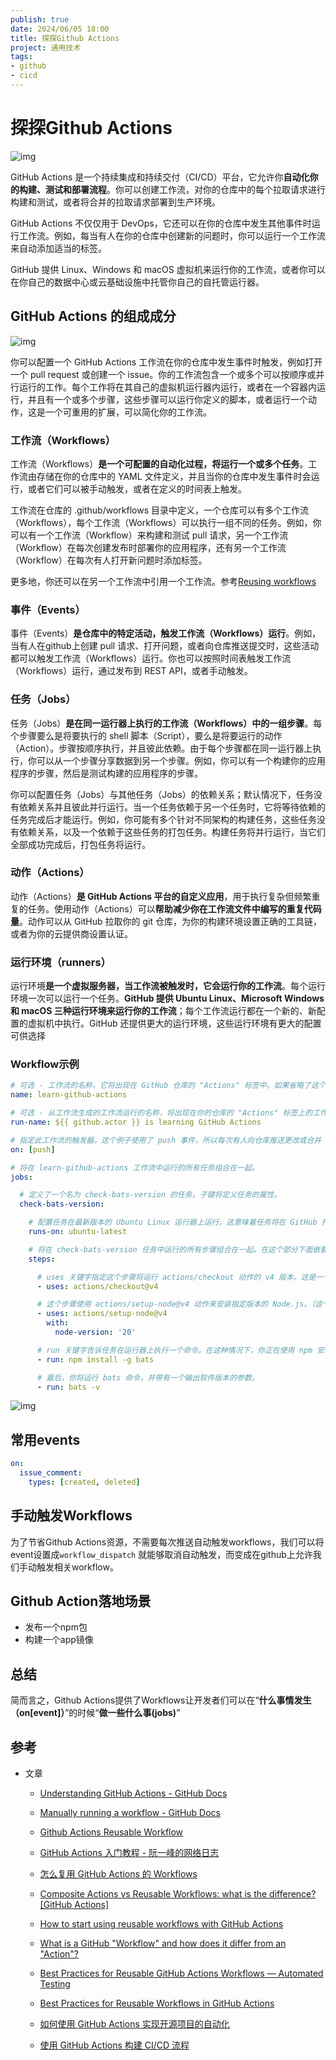 ```yaml
---
publish: true
date: 2024/06/05 18:00
title: 探探Github Actions
project: 通用技术
tags:
- github
- cicd
---
```


# 探探Github Actions

![img](/tech/github/github-actions1.jpeg)

GitHub Actions 是一个持续集成和持续交付（CI/CD）平台，它允许你**自动化你的构建、测试和部署流程**。你可以创建工作流，对你的仓库中的每个拉取请求进行构建和测试，或者将合并的拉取请求部署到生产环境。

GitHub Actions 不仅仅用于 DevOps，它还可以在你的仓库中发生其他事件时运行工作流。例如，每当有人在你的仓库中创建新的问题时，你可以运行一个工作流来自动添加适当的标签。

GitHub 提供 Linux、Windows 和 macOS 虚拟机来运行你的工作流，或者你可以在你自己的数据中心或云基础设施中托管你自己的自托管运行器。

## GitHub Actions 的组成成分

![img](/tech/github/github-actions2.webp)

你可以配置一个 GitHub Actions 工作流在你的仓库中发生事件时触发，例如打开一个 pull request 或创建一个 issue。你的工作流包含一个或多个可以按顺序或并行运行的工作。每个工作将在其自己的虚拟机运行器内运行，或者在一个容器内运行，并且有一个或多个步骤，这些步骤可以运行你定义的脚本，或者运行一个动作，这是一个可重用的扩展，可以简化你的工作流。

### 工作流（Workflows）

工作流（Workflows）**是一个可配置的自动化过程，将运行一个或多个任务**。工作流由存储在你的仓库中的 YAML 文件定义，并且当你的仓库中发生事件时会运行，或者它们可以被手动触发，或者在定义的时间表上触发。

工作流在仓库的 .github/workflows 目录中定义，一个仓库可以有多个工作流（Workflows），每个工作流（Workflows）可以执行一组不同的任务。例如，你可以有一个工作流（Workflow）来构建和测试 pull 请求，另一个工作流（Workflow）在每次创建发布时部署你的应用程序，还有另一个工作流（Workflow）在每次有人打开新问题时添加标签。

更多地，你还可以在另一个工作流中引用一个工作流。参考[Reusing workflows](https://docs.github.com/en/actions/using-workflows/reusing-workflows)

### 事件（Events）

事件（Events）**是仓库中的特定活动，触发工作流（Workflows）运行**。例如，当有人在github上创建 pull 请求、打开问题，或者向仓库推送提交时，这些活动都可以触发工作流（Workflows）运行。你也可以按照时间表触发工作流（Workflows）运行，通过发布到 REST API，或者手动触发。

### 任务（Jobs）

任务（Jobs）**是在同一运行器上执行的工作流（Workflows）中的一组步骤**。每个步骤要么是将要执行的 shell 脚本（Script），要么是将要运行的动作（Action）。步骤按顺序执行，并且彼此依赖。由于每个步骤都在同一运行器上执行，你可以从一个步骤分享数据到另一个步骤。例如，你可以有一个构建你的应用程序的步骤，然后是测试构建的应用程序的步骤。

你可以配置任务（Jobs）与其他任务（Jobs）的依赖关系；默认情况下，任务没有依赖关系并且彼此并行运行。当一个任务依赖于另一个任务时，它将等待依赖的任务完成后才能运行。例如，你可能有多个针对不同架构的构建任务，这些任务没有依赖关系，以及一个依赖于这些任务的打包任务。构建任务将并行运行，当它们全部成功完成后，打包任务将运行。

### 动作（Actions）

动作（Actions）**是 GitHub Actions 平台的自定义应用**，用于执行复杂但频繁重复的任务。使用动作（Actions）可以**帮助减少你在工作流文件中编写的重复代码量**。动作可以从 GitHub 拉取你的 git 仓库，为你的构建环境设置正确的工具链，或者为你的云提供商设置认证。

### 运行环境（runners）

运行环境**是一个虚拟服务器，当工作流被触发时，它会运行你的工作流**。每个运行环境一次可以运行一个任务。**GitHub 提供 Ubuntu Linux、Microsoft Windows 和 macOS 三种运行环境来运行你的工作流**；每个工作流运行都在一个新的、新配置的虚拟机中执行。GitHub 还提供更大的运行环境，这些运行环境有更大的配置可供选择

### Workflow示例

```yaml
# 可选 - 工作流的名称，它将出现在 GitHub 仓库的 "Actions" 标签中。如果省略了这个字段，将使用工作流文件的名称。
name: learn-github-actions

# 可选 - 从工作流生成的工作流运行的名称，将出现在你的仓库的 "Actions" 标签上的工作流运行列表中。这个例子使用了一个带有 github 上下文的表达式，以显示触发工作流运行的操作者的用户名。更多信息，请参阅 "AUTOTITLE"。
run-name: ${{ github.actor }} is learning GitHub Actions

# 指定此工作流的触发器。这个例子使用了 push 事件，所以每次有人向仓库推送更改或合并 pull 请求时，都会触发一个工作流运行。这是由推送到每个分支触发的；对于只在推送到特定分支、路径或标签时运行的语法示例，请参见 "AUTOTITLE"。
on: [push]

# 将在 learn-github-actions 工作流中运行的所有任务组合在一起。
jobs:

  # 定义了一个名为 check-bats-version 的任务。子键将定义任务的属性。
  check-bats-version:

    # 配置任务在最新版本的 Ubuntu Linux 运行器上运行。这意味着任务将在 GitHub 托管的一个新的虚拟机上执行。关于使用其他运行器的语法示例，请参见 "AUTOTITLE"
    runs-on: ubuntu-latest

    # 将在 check-bats-version 任务中运行的所有步骤组合在一起。在这个部分下面嵌套的每个项目都是一个单独的动作或 shell 脚本。
    steps:

      # uses 关键字指定这个步骤将运行 actions/checkout 动作的 v4 版本。这是一个将你的仓库检出到运行器的动作，允许你对你的代码运行脚本或其他动作（如构建和测试工具）。任何时候你的工作流将使用仓库的代码，你都应该使用检出动作。
      - uses: actions/checkout@v4

      # 这个步骤使用 actions/setup-node@v4 动作来安装指定版本的 Node.js。（这个例子使用的是版本 20。）这将 node 和 npm 命令放入你的 PATH 中。
      - uses: actions/setup-node@v4
        with:
          node-version: '20'

      # run 关键字告诉任务在运行器上执行一个命令。在这种情况下，你正在使用 npm 安装 bats 软件测试包。
      - run: npm install -g bats

      # 最后，你将运行 bats 命令，并带有一个输出软件版本的参数。
      - run: bats -v
```

![img](/tech/github/github-actions2.webp)

## 常用events

```yaml
on:
  issue_comment:
    types: [created, deleted]
```

## 手动触发Workflows

为了节省Github Actions资源，不需要每次推送自动触发workflows，我们可以将event设置成`workflow_dispatch` 就能够取消自动触发，而变成在github上允许我们手动触发相关workflow。

## Github Action落地场景

- 发布一个npm包
- 构建一个app镜像

## 总结

简而言之，Github Actions提供了Workflows让开发者们可以在“**什么事情发生（on[event]）**”的时候“**做一些什么事(jobs)**”

## 参考

- 文章
  - [Understanding GitHub Actions - GitHub Docs](https://docs.github.com/en/actions/learn-github-actions/understanding-github-actions)

  - [Manually running a workflow - GitHub Docs](https://docs.github.com/en/actions/using-workflows/manually-running-a-workflow)

  - [Github Actions Reusable Workflow](https://theviper.world/posts/github-actions-reusable-workflow/)

  - [GitHub Actions 入门教程 - 阮一峰的网络日志](https://www.ruanyifeng.com/blog/2019/09/getting-started-with-github-actions.html)

  - [怎么复用 GitHub Actions 的 Workflows](https://qq52o.me/2819.html)

  - [Composite Actions vs Reusable Workflows: what is the difference? [GitHub Actions]](https://dev.to/n3wt0n/composite-actions-vs-reusable-workflows-what-is-the-difference-github-actions-11kd)

  - [How to start using reusable workflows with GitHub Actions](https://github.blog/2022-02-10-using-reusable-workflows-github-actions/)

  - [What is a GitHub "Workflow" and how does it differ from an "Action"?](https://www.reddit.com/r/github/comments/17sbywi/what_is_a_github_workflow_and_how_does_it_differ/)

  - [Best Practices for Reusable GitHub Actions Workflows — Automated Testing](https://medium.com/@aihuawu2023/best-practices-for-reusable-github-actions-workflows-automated-testing-1f701cd635b5)

  - [Best Practices for Reusable Workflows in GitHub Actions](https://earthly.dev/blog/github-actions-reusable-workflows/)

  - [如何使用 GitHub Actions 实现开源项目的自动化](https://www.freecodecamp.org/chinese/news/automate-open-source-projects-with-github-actions/)

  - [使用 GitHub Actions 构建 CI/CD 流程](https://dgideas.net/2022/using-github-actions-build-ci-cd-workflow/)
